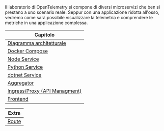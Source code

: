 Il laboratorio di OpenTelemetry si compone di diversi microservizi che ben si prestano a uno scenario reale.
Seppur con una applicazione ridotta all'osso, vedremo come sarà possibile visualizzare la telemetria e comprendere le metriche in una applicazione complessa.

| Capitolo |
| --- |
| [Diagramma architetturale](01-Architettura.md) |
| [Docker Compose](02-Docker-Compose.md) |
| [Node Service](03-Node.md) |
| [Python Service](04-Python.md) |
| [dotnet Service](05-dotnet.md) |
| [Aggregator](06-aggregator.md) |
| [Ingress/Proxy (API Managment)](07-ingress.md) |
| [Frontend](08-frontend.md) |


| Extra |
| --- |
| [Route](Rotte.md) |
